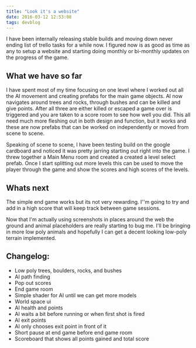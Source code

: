 ```yaml
---
title: "Look it's a website"
date: 2016-03-12 12:53:08
tags: devblog
---
```

I have been internally releasing stable builds and moving down never ending list of trello tasks for a while now. I figured now is as good as time as any to setup a website and starting doing monthly or bi-monthly updates on the progress of the game.

What we have so far
-------
I have spent most of my time focusing on one level where I worked out all the AI movement and creating prefabs for the main game objects. AI now navigates around trees and rocks, through bushes and can be killed and give points. After all three are either killed or escaped a game over is triggered and you are taken to a score room to see how well you did. This all need much more fleshing out in both design and function, but it works and these are now prefabs that can be worked on independently or moved from scene to scene. 

Speaking of scene to scene, I have been testing build on the google cardboard and noticed it was pretty jarring starting out right into the game. I threw together a Main Menu room and created a created a level select prefab. Once I start splitting out more levels this can be used to move the player through the game and show the scores and high scores of the levels.

Whats next
----------
The simple end game works but its not very rewarding. I''m going to try and add in a high score that will keep track between game sessions. 

Now that I'm actually using screenshots in places around the web the ground and animal placeholders are really starting to bug me. I'll be bringing in more low poly animals and hopefully I can get a decent looking low-poly terrain implemented.


Changelog:
-----------

- Low poly trees, boulders, rocks, and bushes
- AI path finding
- Pop out scores
- End game room
- Simple shader for AI until we can get more models 
- World space ui
- AI health and points
- AI waits a bit before running or when first shot is fired
- AI exit points
- AI only chooses exit point in front of it
- Short pause at end game before end game room
- Scoreboard that shows all points gained and total score